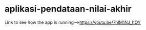 # aplikasi-pendataan-nilai-akhir

Link to see how the app is running==>https://youtu.be/7nlM1NJ_hOY
